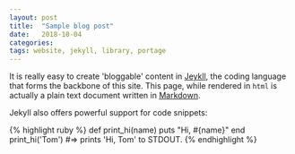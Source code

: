```yaml
---
layout: post
title:  "Sample blog post"
date:   2018-10-04
categories: 
tags: website, jekyll, library, portage
---
```

It is really easy to create 'bloggable' content in [Jeykll](https://jekyllrb.org), the coding language that forms the backbone of this site. This page, while rendered in `html` is actually a plain text document written in [Markdown](https://guides.github.com/features/mastering-markdown/).

Jekyll also offers powerful support for code snippets:

{% highlight ruby %}
def print_hi(name)
  puts "Hi, #{name}"
end
print_hi('Tom')
#=> prints 'Hi, Tom' to STDOUT.
{% endhighlight %}

